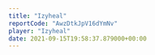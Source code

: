 ```yaml
---
title: "Izyheal"
reportCode: "AwzDtkJpV16dYmNv"
player: "Izyheal"
date: 2021-09-15T19:58:37.879000+00:00
---
```

